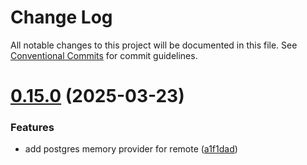 # Change Log

All notable changes to this project will be documented in this file.
See [Conventional Commits](https://conventionalcommits.org) for commit guidelines.

# [0.15.0](https://github.com/UraniumCorporation/maiar-ai/compare/v0.14.0...v0.15.0) (2025-03-23)

### Features

- add postgres memory provider for remote ([a1f1dad](https://github.com/UraniumCorporation/maiar-ai/commit/a1f1dad1520173e79629ba0e94c8498c2392f0f4))
